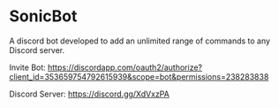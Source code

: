 # SonicBot
A discord bot developed to add an unlimited range of commands to any Discord server.

Invite Bot: https://discordapp.com/oauth2/authorize?client_id=353659754792615939&scope=bot&permissions=238283838

Discord Server: https://discord.gg/XdVxzPA
